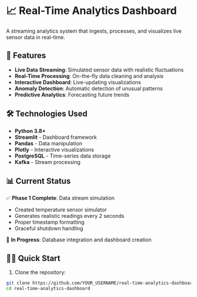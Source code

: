 # 📈 Real-Time Analytics Dashboard

A streaming analytics system that ingests, processes, and visualizes live sensor data in real-time.

## 🚀 Features

- **Live Data Streaming**: Simulated sensor data with realistic fluctuations
- **Real-Time Processing**: On-the-fly data cleaning and analysis
- **Interactive Dashboard**: Live-updating visualizations
- **Anomaly Detection**: Automatic detection of unusual patterns
- **Predictive Analytics**: Forecasting future trends

## 🛠️ Technologies Used

- **Python 3.8+**
- **Streamlit** - Dashboard framework
- **Pandas** - Data manipulation
- **Plotly** - Interactive visualizations
- **PostgreSQL** - Time-series data storage
- **Kafka** - Stream processing

## 📊 Current Status

✅ **Phase 1 Complete**: Data stream simulation
- Created temperature sensor simulator
- Generates realistic readings every 2 seconds
- Proper timestamp formatting
- Graceful shutdown handling

🔄 **In Progress**: Database integration and dashboard creation

## 🏃‍♂️ Quick Start

1. Clone the repository:
```bash
git clone https://github.com/YOUR_USERNAME/real-time-analytics-dashboard.git
cd real-time-analytics-dashboard